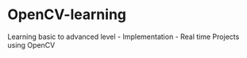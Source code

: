 # OpenCV-learning

Learning basic to advanced level - Implementation - Real time Projects using OpenCV
